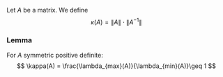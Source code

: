Let $A$ be a matrix. 
We define 
$$
\kappa(A) = \lVert A \rVert \cdot \lVert A^{-1} \rVert 
$$
### Lemma
For $A$ symmetric positive definite:
$$
\kappa(A) = \frac{\lambda_{max}(A)}{\lambda_{min}(A)}\geq 1
$$
